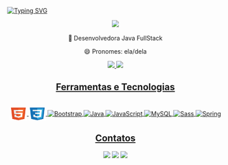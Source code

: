 

[![Typing SVG](https://readme-typing-svg.herokuapp.com/?color=76b5a0&size=35&center=true&vCenter=true&width=1000&lines=HELLO,+My+name+is+Caroline+Viana;I'm+22+years+old;I'm+from+Brazil;Be+Welcome!+:%29)](https://git.io/typing-svg)

<div align="center">
  <img height="200em" src="https://user-images.githubusercontent.com/105978800/229145178-1b5329a7-4bdf-4782-871d-aa9d3929fc42.png"/>
<div/>

<div align="center" style="display: block">
  <p>🌱 Desenvolvedora Java FullStack<p/>
  <p>😄 Pronomes: ela/dela <p/>
<div/>

<div align="center">
  <a href="https://github.com/Caroline-Viana">
  <img height="150em" src="https://github-readme-stats.vercel.app/api?username=Caroline-Viana&show_icons=true&theme=material-palenight&include_all_commits=true&count_private=true"/>
  <img height="150em" src="https://github-readme-stats.vercel.app/api/top-langs/?username=Caroline-Viana&layout=compact&langs_count=7&theme=material-palenight"/>
</div>
  
  ## Ferramentas e Tecnologias
  
<div style="display: inline_block"><br>
  <img align="center" alt="Carol-HTML" height="30" width="40" src="https://raw.githubusercontent.com/devicons/devicon/master/icons/html5/html5-original.svg">
  <img align="center" alt="Carol-CSS" height="30" width="40" src="https://raw.githubusercontent.com/devicons/devicon/master/icons/css3/css3-original.svg">
  <img align="center" alt="Bootstrap" height="30" width="40" src="https://cdn.jsdelivr.net/gh/devicons/devicon/icons/bootstrap/bootstrap-plain.svg"/>
  <img align="center" alt="Java" height="30" width="40" src="https://cdn.jsdelivr.net/gh/devicons/devicon/icons/java/java-original.svg"/> 
  <img align="center" alt="JavaScript" height="30" width="40" src="https://cdn.jsdelivr.net/gh/devicons/devicon/icons/javascript/javascript-plain.svg"/>
  <img align="center" alt="MySQL" height="30" width="40" src="https://cdn.jsdelivr.net/gh/devicons/devicon/icons/mysql/mysql-original-wordmark.svg" />
  <img align="center" alt="Sass" height="30" width="40" src="https://cdn.jsdelivr.net/gh/devicons/devicon/icons/sass/sass-original.svg" />
  <img align="center" alt="Spring" height="30" width="40" src="https://cdn.jsdelivr.net/gh/devicons/devicon/icons/spring/spring-original.svg" />
</div>
  
  ## Contatos
   
  <div>
    <a href = "https://www.linkedin.com/in/caroline-viana-de-medeiros/" target="_blank"><img src="https://img.shields.io/badge/-LinkedIn-%230077B5?style=for-the-badge&logo=linkedin&logoColor=white" target="_blank"><a/>
    <a href = "carolviana-21@hotmail.com" target="_blank"><img src="https://img.shields.io/badge/-Instagram-%23E4405F?style=for-the-badge&logo=instagram&logoColor=white" target="_blank"><a/>
    <a href = "https://instagram.com/caroline_viana_s2?igshid=OTJhZDVkZWE=" target="_blank"><img src="https://img.shields.io/badge/Gmail-D14836?style=for-the-badge&logo=gmail&logoColor=white" target="_blank"><a/>
  </div>
  
 ##

